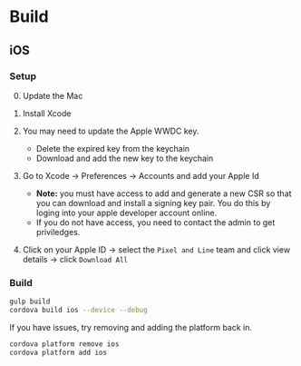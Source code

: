# Build

## iOS

### Setup

0. Update the Mac
1. Install Xcode
2. You may need to update the Apple WWDC key.
   * Delete the expired key from the keychain
   * Download and add the new key to the keychain
3. Go to Xcode -> Preferences -> Accounts and add your Apple Id
    * **Note:** you must have access to add and generate a new CSR so that you can download and install a signing key pair.
    You do this by loging into your apple developer account online.
    * If you do not have access, you need to contact the admin to get priviledges.

4. Click on your Apple ID -> select the `Pixel and Line` team and click view details -> click `Download All`


### Build

```bash
gulp build
cordova build ios --device --debug

```

If you have issues, try removing and adding the platform back in.

```bash
cordova platform remove ios
cordova platform add ios
```